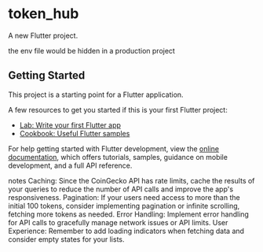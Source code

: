 # token_hub

A new Flutter project.

the env file would be hidden in a production project

## Getting Started

This project is a starting point for a Flutter application.

A few resources to get you started if this is your first Flutter project:

- [Lab: Write your first Flutter app](https://docs.flutter.dev/get-started/codelab)
- [Cookbook: Useful Flutter samples](https://docs.flutter.dev/cookbook)

For help getting started with Flutter development, view the
[online documentation](https://docs.flutter.dev/), which offers tutorials,
samples, guidance on mobile development, and a full API reference.

notes
Caching: Since the CoinGecko API has rate limits, cache the results of your queries to reduce the number of API calls
and improve the app's responsiveness.
Pagination: If your users need access to more than the initial 100 tokens, consider implementing pagination or infinite
scrolling, fetching more tokens as needed.
Error Handling: Implement error handling for API calls to gracefully manage network issues or API limits.
User Experience: Remember to add loading indicators when fetching data and consider empty states for your lists.